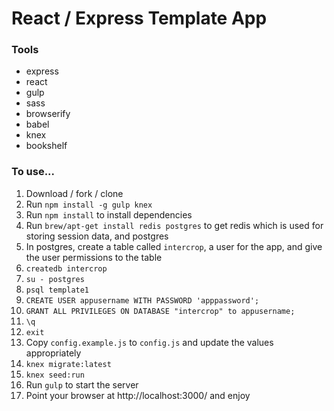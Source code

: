 # React / Express Template App

### Tools

* express
* react
* gulp
* sass
* browserify
* babel
* knex
* bookshelf

### To use...

1. Download / fork / clone
1. Run `npm install -g gulp knex`
1. Run `npm install` to install dependencies
1. Run `brew/apt-get install redis postgres` to get redis which is used for storing session data, and postgres
1. In postgres, create a table called `intercrop`, a user for the app, and give the user permissions to the table
  1. `createdb intercrop`
  1. `su - postgres`
  1. `psql template1`
  1. `CREATE USER appusername WITH PASSWORD 'apppassword';`
  1. `GRANT ALL PRIVILEGES ON DATABASE "intercrop" to appusername;`
  1. `\q`
  1. `exit`
1. Copy `config.example.js` to `config.js` and update the values appropriately
1. `knex migrate:latest`
1. `knex seed:run`
1. Run `gulp` to start the server
1. Point your browser at http://localhost:3000/ and enjoy
